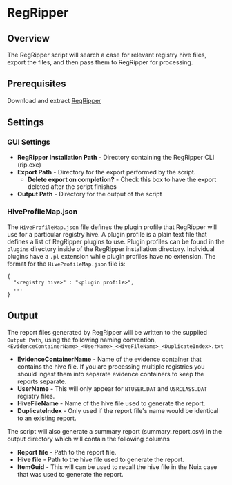 RegRipper
=======

## Overview
The RegRipper script will search a case for relevant registry hive files, export the files, and then pass them to RegRipper for processing.

## Prerequisites
Download and extract [RegRipper](https://github.com/keydet89/RegRipper2.8)

## Settings
### GUI Settings
- **RegRipper Installation Path** - Directory containing the RegRipper CLI (rip.exe)
- **Export Path** - Directory for the export performed by the script. 
	- **Delete export on completion?** - Check this box to have the export deleted after the script finishes
- **Output Path** - Directory for the output of the script

### HiveProfileMap.json
The `HiveProfileMap.json` file defines the plugin profile that RegRipper will use for a particular registry hive. 
A plugin profile is a plain text file that defines a list of RegRipper plugins to use. 
Plugin profiles can be found in the `plugins` directory inside of the RegRipper installation directory. 
Individual plugins have a `.pl` extension while plugin profiles have no extension.
The format for the `HiveProfileMap.json` file is:
```
{
  "<registry hive>" : "<plugin profile>",
  ...
}
```

## Output
The report files generated by RegRipper will be written to the supplied `Output Path`, using the following naming convention, `<EvidenceContainerName>_<UserName>_<HiveFileName>_<DuplicateIndex>.txt`

- **EvidenceContainerName** - Name of the evidence container that contains the hive file. If you are processing multiple registries you should ingest them into separate evidence containers to keep the reports separate.
- **UserName**  - This will only appear for `NTUSER.DAT` and `USRCLASS.DAT` registry files.
- **HiveFileName** - Name of the hive file used to generate the report.
- **DuplicateIndex** - Only used if the report file's name would be identical to an existing report.

The script will also generate a summary report (summary_report.csv) in the output directory which will contain the following columns
- **Report file** - Path to the report file.
- **Hive file** - Path to the hive file used to generate the report.
- **ItemGuid** - This will can be used to recall the hive file in the Nuix case that was used to generate the report.